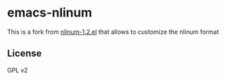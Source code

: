 emacs-nlinum
============

This is a fork from [nlinum-1.2.el](http://elpa.gnu.org/packages/nlinum.html) that allows to customize the nlinum format

## License

GPL v2